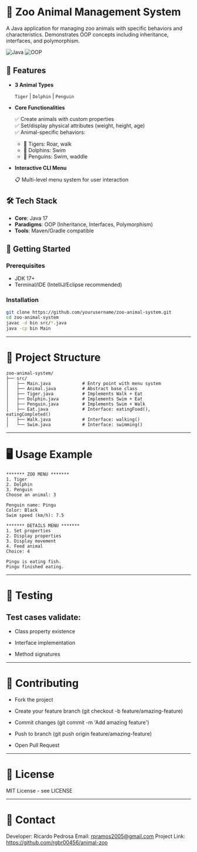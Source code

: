 # 🐘 Zoo Animal Management System

A Java application for managing zoo animals with specific behaviors and characteristics. Demonstrates OOP concepts including inheritance, interfaces, and polymorphism.

![Java](https://img.shields.io/badge/Java-17-blue)
![OOP](https://img.shields.io/badge/Paradigm-OOP-brightgreen)

## 🌟 Features
- **3 Animal Types**
  
  `Tiger` | `Dolphin` | `Penguin`
  
- **Core Functionalities**
    
  ✅ Create animals with custom properties  
  ✅ Set/display physical attributes (weight, height, age)  
  ✅ Animal-specific behaviors:
   
  - 🐅 Tigers: Roar, walk
  - 🐬 Dolphins: Swim
  - 🐧 Penguins: Swim, waddle
    
- **Interactive CLI Menu**
  
  📋 Multi-level menu system for user interaction

## 🛠️ Tech Stack

- **Core**: Java 17
- **Paradigms**: OOP (Inheritance, Interfaces, Polymorphism)
- **Tools**: Maven/Gradle compatible

## 🚀 Getting Started

### Prerequisites
- JDK 17+
- Terminal/IDE (IntelliJ/Eclipse recommended)

### Installation
```bash
git clone https://github.com/yourusername/zoo-animal-system.git
cd zoo-animal-system
javac -d bin src/*.java
java -cp bin Main
```

---

# 📂 Project Structure

```
zoo-animal-system/
├── src/
│   ├── Main.java            # Entry point with menu system
│   ├── Animal.java          # Abstract base class
│   ├── Tiger.java           # Implements Walk + Eat
│   ├── Dolphin.java         # Implements Swim + Eat
│   ├── Penguin.java         # Implements Swim + Walk
│   ├── Eat.java             # Interface: eatingFood(), eatingCompleted()
│   ├── Walk.java            # Interface: walking()
│   └── Swim.java            # Interface: swimming()
```
---

# 🖥️ Usage Example

```
******* ZOO MENU *******
1. Tiger
2. Dolphin
3. Penguin
Choose an animal: 3

Penguin name: Pingu
Color: Black
Swim speed (km/h): 7.5

******* DETAILS MENU *******
1. Set properties
2. Display properties
3. Display movement
4. Feed animal
Choice: 4

Pingu is eating fish.
Pingu finished eating.
```
---

# 🧪 Testing

## Test cases validate:

- Class property existence

- Interface implementation

- Method signatures

---

# 🤝 Contributing

- Fork the project

- Create your feature branch (git checkout -b feature/amazing-feature)

- Commit changes (git commit -m 'Add amazing feature')

- Push to branch (git push origin feature/amazing-feature)

- Open Pull Request

---

# 📄 License

MIT License - see LICENSE

---

# 📧 Contact
Developer: Ricardo Pedrosa
Email: rpramos2005@gmail.com
Project Link: https://github.com/rgbr00456/animal-zoo
